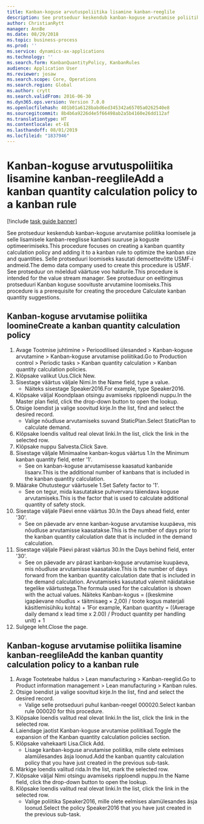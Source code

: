 ```yaml
---
title: Kanban-koguse arvutuspoliitika lisamine kanban-reeglile
description: See protseduur keskendub kanban-koguse arvutamise poliitika loomisele ja selle lisamisele kanban-reeglisse kanbani suuruse ja koguste optimeerimiseks.
author: ChristianRytt
manager: AnnBe
ms.date: 08/29/2018
ms.topic: business-process
ms.prod: ''
ms.service: dynamics-ax-applications
ms.technology: ''
ms.search.form: KanbanQuantityPolicy, KanbanRules
audience: Application User
ms.reviewer: josaw
ms.search.scope: Core, Operations
ms.search.region: Global
ms.author: crytt
ms.search.validFrom: 2016-06-30
ms.dyn365.ops.version: Version 7.0.0
ms.openlocfilehash: 401b01a6128babd6ed345342a65705a0262540e8
ms.sourcegitcommit: 8b4b6a9226d4e5f66498ab2a5b4160e26dd112af
ms.translationtype: HT
ms.contentlocale: et-EE
ms.lasthandoff: 08/01/2019
ms.locfileid: "1837946"
---
```

# <a name="add-a-kanban-quantity-calculation-policy-to-a-kanban-rule"></a><span data-ttu-id="97d96-103">Kanban-koguse arvutuspoliitika lisamine kanban-reeglile</span><span class="sxs-lookup"><span data-stu-id="97d96-103">Add a kanban quantity calculation policy to a kanban rule</span></span>

[!include [task guide banner](../../includes/task-guide-banner.md)]

<span data-ttu-id="97d96-104">See protseduur keskendub kanban-koguse arvutamise poliitika loomisele ja selle lisamisele kanban-reeglisse kanbani suuruse ja koguste optimeerimiseks.</span><span class="sxs-lookup"><span data-stu-id="97d96-104">This procedure focuses on creating a kanban quantity calculation policy and adding it to a kanban rule to optimize the kanban size and quantities.</span></span> <span data-ttu-id="97d96-105">Selle protseduuri loomiseks kasutati demoettevõtte USMF-i andmeid.</span><span class="sxs-lookup"><span data-stu-id="97d96-105">The demo data company used to create this procedure is USMF.</span></span> <span data-ttu-id="97d96-106">See protseduur on mõeldud väärtuse voo haldurile.</span><span class="sxs-lookup"><span data-stu-id="97d96-106">This procedure is intended for the value stream manager.</span></span> <span data-ttu-id="97d96-107">See protseduur on eeltingimus protseduuri Kanban koguse soovituste arvutamine loomiseks.</span><span class="sxs-lookup"><span data-stu-id="97d96-107">This procedure is a prerequisite for creating the procedure Calculate kanban quantity suggestions.</span></span> 


## <a name="create-a-kanban-quantity-calculation-policy"></a><span data-ttu-id="97d96-108">Kanban-koguse arvutamise poliitika loomine</span><span class="sxs-lookup"><span data-stu-id="97d96-108">Create a kanban quantity calculation policy</span></span>
1. <span data-ttu-id="97d96-109">Avage Tootmise juhtimine > Perioodilised ülesanded > Kanban-koguse arvutamine > Kanban-koguse arvutamise poliitikad.</span><span class="sxs-lookup"><span data-stu-id="97d96-109">Go to Production control > Periodic tasks > Kanban quantity calculation > Kanban quantity calculation policies.</span></span>
2. <span data-ttu-id="97d96-110">Klõpsake valikut Uus.</span><span class="sxs-lookup"><span data-stu-id="97d96-110">Click New.</span></span>
3. <span data-ttu-id="97d96-111">Sisestage väärtus väljale Nimi.</span><span class="sxs-lookup"><span data-stu-id="97d96-111">In the Name field, type a value.</span></span>
    * <span data-ttu-id="97d96-112">Näiteks sisestage Speaker2016.</span><span class="sxs-lookup"><span data-stu-id="97d96-112">For example, type Speaker2016.</span></span>  
4. <span data-ttu-id="97d96-113">Klõpsake väljal Koondplaan otsingu avamiseks ripploendi nuppu.</span><span class="sxs-lookup"><span data-stu-id="97d96-113">In the Master plan field, click the drop-down button to open the lookup.</span></span>
5. <span data-ttu-id="97d96-114">Otsige loendist ja valige soovitud kirje.</span><span class="sxs-lookup"><span data-stu-id="97d96-114">In the list, find and select the desired record.</span></span>
    * <span data-ttu-id="97d96-115">Valige nõudluse arvutamiseks suvand StaticPlan.</span><span class="sxs-lookup"><span data-stu-id="97d96-115">Select StaticPlan to calculate demand.</span></span>  
6. <span data-ttu-id="97d96-116">Klõpsake loendis valitud real olevat linki.</span><span class="sxs-lookup"><span data-stu-id="97d96-116">In the list, click the link in the selected row.</span></span>
7. <span data-ttu-id="97d96-117">Klõpsake nuppu Salvesta.</span><span class="sxs-lookup"><span data-stu-id="97d96-117">Click Save.</span></span>
8. <span data-ttu-id="97d96-118">Sisestage väljale Minimaalne kanban-kogus väärtus 1.</span><span class="sxs-lookup"><span data-stu-id="97d96-118">In the Minimum kanban quantity field, enter '1'.</span></span>
    * <span data-ttu-id="97d96-119">See on kanban-koguse arvutamisesse kaasatud kanbanide lisaarv.</span><span class="sxs-lookup"><span data-stu-id="97d96-119">This is the additional number of kanbans that is included in the kanban quantity calculation.</span></span>  
9. <span data-ttu-id="97d96-120">Määrake Ohutustegur väärtusele 1.</span><span class="sxs-lookup"><span data-stu-id="97d96-120">Set Safety factor to '1'.</span></span>
    * <span data-ttu-id="97d96-121">See on tegur, mida kasutatakse puhvervaru täiendava koguse arvutamiseks.</span><span class="sxs-lookup"><span data-stu-id="97d96-121">This is the factor that is used to calculate additional quantity of safety stock.</span></span>  
10. <span data-ttu-id="97d96-122">Sisestage väljale Päevi enne väärtus 30.</span><span class="sxs-lookup"><span data-stu-id="97d96-122">In the Days ahead field, enter '30'.</span></span>
    * <span data-ttu-id="97d96-123">See on päevade arv enne kanban-koguse arvutamise kuupäeva, mis nõudluse arvutamisse kaasatakse.</span><span class="sxs-lookup"><span data-stu-id="97d96-123">This is the number of days prior to the kanban quantity calculation date that is included in the demand calculation.</span></span>  
11. <span data-ttu-id="97d96-124">Sisestage väljale Päevi pärast väärtus 30.</span><span class="sxs-lookup"><span data-stu-id="97d96-124">In the Days behind field, enter '30'.</span></span>
    * <span data-ttu-id="97d96-125">See on päevade arv pärast kanban-koguse arvutamise kuupäeva, mis nõudluse arvutamisse kaasatakse.</span><span class="sxs-lookup"><span data-stu-id="97d96-125">This is the number of days forward from the kanban quantity calculation date that is included in the demand calculation.</span></span>  <span data-ttu-id="97d96-126">Arvutamiseks kasutatud valemit näidatakse tegelike väärtustega.</span><span class="sxs-lookup"><span data-stu-id="97d96-126">The formula used for the calculation is shown with the actual values.</span></span> <span data-ttu-id="97d96-127">Näiteks Kanban-kogus = ((keskmine igapäevane nõudlus × täitmisaeg × 2,00) / toote kogus materjali käsitlemisühiku kohta) + 1</span><span class="sxs-lookup"><span data-stu-id="97d96-127">For example,  Kanban quantity = ((Average daily demand x lead time x 2.00) / Product quantity per handling unit) + 1</span></span>  
12. <span data-ttu-id="97d96-128">Sulgege leht.</span><span class="sxs-lookup"><span data-stu-id="97d96-128">Close the page.</span></span>

## <a name="add-the-kanban-quantity-calculation-policy-to-a-kanban-rule"></a><span data-ttu-id="97d96-129">Kanban-koguse arvutamise poliitika lisamine kanban-reeglile</span><span class="sxs-lookup"><span data-stu-id="97d96-129">Add the kanban quantity calculation policy to a kanban rule</span></span>
1. <span data-ttu-id="97d96-130">Avage Tooteteabe haldus > Lean manufacturing > Kanban-reeglid.</span><span class="sxs-lookup"><span data-stu-id="97d96-130">Go to Product information management > Lean manufacturing > Kanban rules.</span></span>
2. <span data-ttu-id="97d96-131">Otsige loendist ja valige soovitud kirje.</span><span class="sxs-lookup"><span data-stu-id="97d96-131">In the list, find and select the desired record.</span></span>
    * <span data-ttu-id="97d96-132">Valige selle protseduuri puhul kanban-reegel 000020.</span><span class="sxs-lookup"><span data-stu-id="97d96-132">Select kanban rule 000020 for this procedure.</span></span>  
3. <span data-ttu-id="97d96-133">Klõpsake loendis valitud real olevat linki.</span><span class="sxs-lookup"><span data-stu-id="97d96-133">In the list, click the link in the selected row.</span></span>
4. <span data-ttu-id="97d96-134">Laiendage jaotist Kanban-koguse arvutamise poliitikad.</span><span class="sxs-lookup"><span data-stu-id="97d96-134">Toggle the expansion of the Kanban quantity calculation policies section.</span></span>
5. <span data-ttu-id="97d96-135">Klõpsake vahekaarti Lisa.</span><span class="sxs-lookup"><span data-stu-id="97d96-135">Click Add.</span></span>
    * <span data-ttu-id="97d96-136">Lisage kanban-koguse arvutamise poliitika, mille olete eelmises alamülesandes äsja loonud.</span><span class="sxs-lookup"><span data-stu-id="97d96-136">Add the kanban quantity calculation policy that you have just created in the previous sub-task.</span></span>  
6. <span data-ttu-id="97d96-137">Märkige loendis valitud rida.</span><span class="sxs-lookup"><span data-stu-id="97d96-137">In the list, mark the selected row.</span></span>
7. <span data-ttu-id="97d96-138">Klõpsake väljal Nimi otsingu avamiseks ripploendi nuppu.</span><span class="sxs-lookup"><span data-stu-id="97d96-138">In the Name field, click the drop-down button to open the lookup.</span></span>
8. <span data-ttu-id="97d96-139">Klõpsake loendis valitud real olevat linki.</span><span class="sxs-lookup"><span data-stu-id="97d96-139">In the list, click the link in the selected row.</span></span>
    * <span data-ttu-id="97d96-140">Valige poliitika Speaker2016, mille olete eelmises alamülesandes äsja loonud.</span><span class="sxs-lookup"><span data-stu-id="97d96-140">Select the policy Speaker2016 that you have just created in the previous sub-task.</span></span>  

